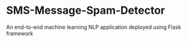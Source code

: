 # SMS-Message-Spam-Detector
An end-to-end machine learning NLP application deployed using Flask framework 
